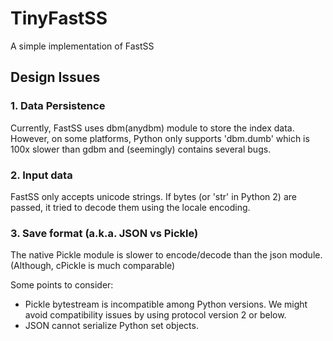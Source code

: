 TinyFastSS
==========

A simple implementation of FastSS

Design Issues
-------------

### 1. Data Persistence

Currently, FastSS uses dbm(anydbm) module to store the index data.
However, on some platforms, Python only supports 'dbm.dumb' which is
100x slower than gdbm and (seemingly) contains several bugs.

### 2. Input data

FastSS only accepts unicode strings. If bytes (or 'str' in Python 2)
are passed, it tried to decode them using the locale encoding.

### 3. Save format (a.k.a. JSON vs Pickle)

The native Pickle module is slower to encode/decode than the json module.
(Although, cPickle is much comparable)

Some points to consider:

* Pickle bytestream is incompatible among Python versions. We might
  avoid compatibility issues by using protocol version 2 or below.
* JSON cannot serialize Python set objects.
